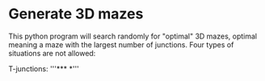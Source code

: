 # Generate 3D mazes

This python program will search randomly for "optimal" 3D mazes, optimal meaning a maze with the largest number of junctions.  Four types of situations are not allowed:

T-junctions:
'''***
 *'''


